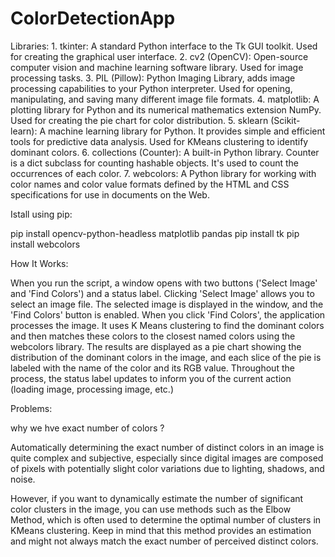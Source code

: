 # ColorDetectionApp


Libraries:
    1. tkinter: A standard Python interface to the Tk GUI toolkit. Used for creating the graphical user interface.
    2. cv2 (OpenCV): Open-source computer vision and machine learning software library. Used for image processing tasks.
    3. PIL (Pillow): Python Imaging Library, adds image processing capabilities to your Python interpreter. Used for opening, manipulating, and saving many different image file formats.
    4. matplotlib: A plotting library for Python and its numerical mathematics extension NumPy. Used for creating the pie chart for color distribution.
    5. sklearn (Scikit-learn): A machine learning library for Python. It provides simple and efficient tools for predictive data analysis. Used for KMeans clustering to identify dominant colors.
    6. collections (Counter): A built-in Python library. Counter is a dict subclass for counting hashable objects. It's used to count the occurrences of each color.
    7. webcolors: A Python library for working with color names and color value formats defined by the HTML and CSS specifications for use in documents on the Web.

Istall using pip:

pip install opencv-python-headless matplotlib pandas
pip install tk
pip install webcolors


How It Works:

When you run the script, a window opens with two buttons ('Select Image' and 'Find Colors') and a status label.
Clicking 'Select Image' allows you to select an image file. The selected image is displayed in the window, and the 'Find Colors' button is enabled.
When you click 'Find Colors', the application processes the image. It uses K Means clustering to find the dominant colors and then matches these colors to the closest named colors using the webcolors library.
The results are displayed as a pie chart showing the distribution of the dominant colors in the image, and each slice of the pie is labeled with the name of the color and its RGB value.
Throughout the process, the status label updates to inform you of the current action (loading image, processing image, etc.)

Problems: 

why we hve exact number of colors ? 

Automatically determining the exact number of distinct colors in an image is quite complex and subjective, especially since digital images are composed of pixels with potentially slight color variations due to lighting, shadows, and noise.

However, if you want to dynamically estimate the number of significant color clusters in the image, you can use methods such as the Elbow Method, which is often used to determine the optimal number of clusters in KMeans clustering. Keep in mind that this method provides an estimation and might not always match the exact number of perceived distinct colors.
